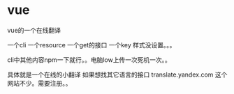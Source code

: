 # vue
vue的一个在线翻译

一个cli 一个resource 一个get的接口 一个key 样式没设置。。。

cli中其他内容npm一下就行。。电脑low上传一次死机一次。。

具体就是一个在线的小翻译
如果想找其它语言的接口 translate.yandex.com 这个网站不少。需要注册。。
